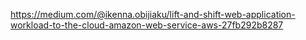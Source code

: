 https://medium.com/@ikenna.obijiaku/lift-and-shift-web-application-workload-to-the-cloud-amazon-web-service-aws-27fb292b8287

